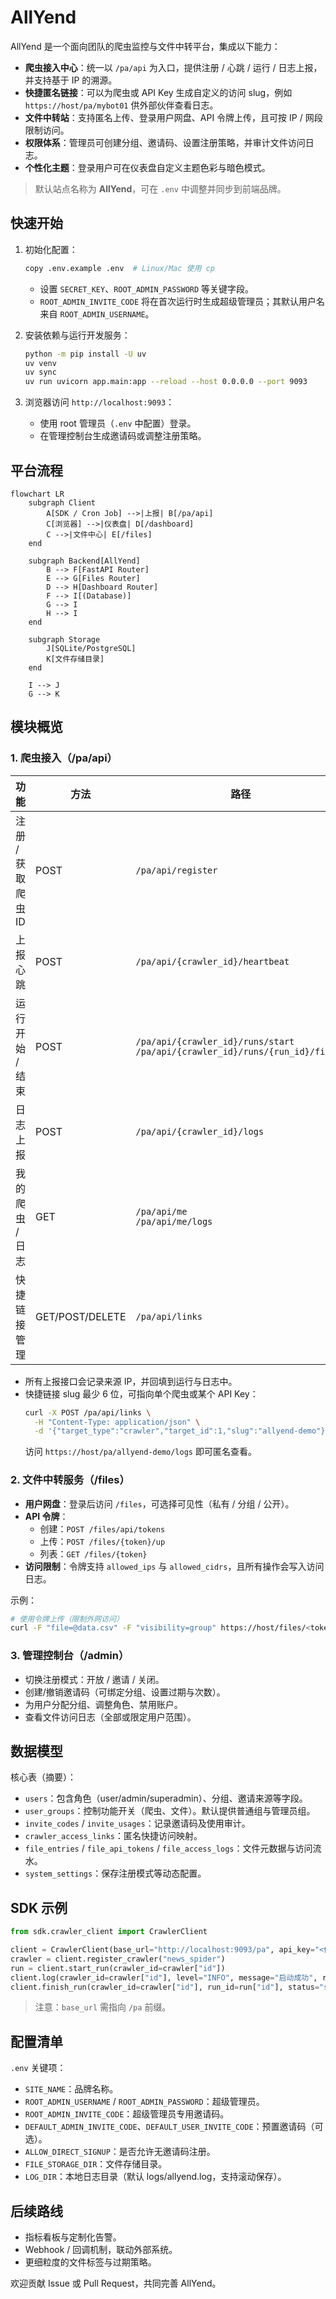 # AllYend

AllYend 是一个面向团队的爬虫监控与文件中转平台，集成以下能力：

- **爬虫接入中心**：统一以 `/pa/api` 为入口，提供注册 / 心跳 / 运行 / 日志上报，并支持基于 IP 的溯源。
- **快捷匿名链接**：可以为爬虫或 API Key 生成自定义的访问 slug，例如 `https://host/pa/mybot01` 供外部伙伴查看日志。
- **文件中转站**：支持匿名上传、登录用户网盘、API 令牌上传，且可按 IP / 网段限制访问。
- **权限体系**：管理员可创建分组、邀请码、设置注册策略，并审计文件访问日志。
- **个性化主题**：登录用户可在仪表盘自定义主题色彩与暗色模式。

> 默认站点名称为 **AllYend**，可在 `.env` 中调整并同步到前端品牌。

## 快速开始

1. 初始化配置：
   ```bash
   copy .env.example .env  # Linux/Mac 使用 cp
   ```
   - 设置 `SECRET_KEY`、`ROOT_ADMIN_PASSWORD` 等关键字段。
   - `ROOT_ADMIN_INVITE_CODE` 将在首次运行时生成超级管理员；其默认用户名来自 `ROOT_ADMIN_USERNAME`。

2. 安装依赖与运行开发服务：
   ```bash
   python -m pip install -U uv
   uv venv
   uv sync
   uv run uvicorn app.main:app --reload --host 0.0.0.0 --port 9093
   ```

3. 浏览器访问 `http://localhost:9093`：
   - 使用 root 管理员（`.env` 中配置）登录。
   - 在管理控制台生成邀请码或调整注册策略。

## 平台流程

```mermaid
flowchart LR
    subgraph Client
        A[SDK / Cron Job] -->|上报| B[/pa/api]
        C[浏览器] -->|仪表盘| D[/dashboard]
        C -->|文件中心| E[/files]
    end

    subgraph Backend[AllYend]
        B --> F[FastAPI Router]
        E --> G[Files Router]
        D --> H[Dashboard Router]
        F --> I[(Database)]
        G --> I
        H --> I
    end

    subgraph Storage
        J[SQLite/PostgreSQL]
        K[文件存储目录]
    end

    I --> J
    G --> K
```

## 模块概览

### 1. 爬虫接入（/pa/api）

| 功能 | 方法 | 路径 |
| ---- | ---- | ---- |
| 注册 / 获取爬虫 ID | POST | `/pa/api/register` |
| 上报心跳 | POST | `/pa/api/{crawler_id}/heartbeat` |
| 运行开始 / 结束 | POST | `/pa/api/{crawler_id}/runs/start`<br>`/pa/api/{crawler_id}/runs/{run_id}/finish` |
| 日志上报 | POST | `/pa/api/{crawler_id}/logs` |
| 我的爬虫 / 日志 | GET | `/pa/api/me`<br>`/pa/api/me/logs` |
| 快捷链接管理 | GET/POST/DELETE | `/pa/api/links` |

- 所有上报接口会记录来源 IP，并回填到运行与日志中。
- 快捷链接 slug 最少 6 位，可指向单个爬虫或某个 API Key：
  ```bash
  curl -X POST /pa/api/links \
    -H "Content-Type: application/json" \
    -d '{"target_type":"crawler","target_id":1,"slug":"allyend-demo"}'
  ```
  访问 `https://host/pa/allyend-demo/logs` 即可匿名查看。

### 2. 文件中转服务（/files）

- **用户网盘**：登录后访问 `/files`，可选择可见性（私有 / 分组 / 公开）。
- **API 令牌**：
  - 创建：`POST /files/api/tokens`
  - 上传：`POST /files/{token}/up`
  - 列表：`GET /files/{token}`
- **访问限制**：令牌支持 `allowed_ips` 与 `allowed_cidrs`，且所有操作会写入访问日志。

示例：
```bash
# 使用令牌上传（限制外网访问）
curl -F "file=@data.csv" -F "visibility=group" https://host/files/<token>/up
```

### 3. 管理控制台（/admin）

- 切换注册模式：开放 / 邀请 / 关闭。
- 创建/撤销邀请码（可绑定分组、设置过期与次数）。
- 为用户分配分组、调整角色、禁用账户。
- 查看文件访问日志（全部或限定用户范围）。

## 数据模型

核心表（摘要）：

- `users`：包含角色（user/admin/superadmin）、分组、邀请来源等字段。
- `user_groups`：控制功能开关（爬虫、文件）。默认提供普通组与管理员组。
- `invite_codes` / `invite_usages`：记录邀请码及使用审计。
- `crawler_access_links`：匿名快捷访问映射。
- `file_entries` / `file_api_tokens` / `file_access_logs`：文件元数据与访问流水。
- `system_settings`：保存注册模式等动态配置。

## SDK 示例

```python
from sdk.crawler_client import CrawlerClient

client = CrawlerClient(base_url="http://localhost:9093/pa", api_key="<你的APIKey>")
crawler = client.register_crawler("news_spider")
run = client.start_run(crawler_id=crawler["id"])
client.log(crawler_id=crawler["id"], level="INFO", message="启动成功", run_id=run["id"])
client.finish_run(crawler_id=crawler["id"], run_id=run["id"], status="success")
```

> 注意：`base_url` 需指向 `/pa` 前缀。

## 配置清单

`.env` 关键项：

- `SITE_NAME`：品牌名称。
- `ROOT_ADMIN_USERNAME` / `ROOT_ADMIN_PASSWORD`：超级管理员。
- `ROOT_ADMIN_INVITE_CODE`：超级管理员专用邀请码。
- `DEFAULT_ADMIN_INVITE_CODE`、`DEFAULT_USER_INVITE_CODE`：预置邀请码（可选）。
- `ALLOW_DIRECT_SIGNUP`：是否允许无邀请码注册。
- `FILE_STORAGE_DIR`：文件存储目录。
- `LOG_DIR`：本地日志目录（默认 logs/allyend.log，支持滚动保存）。

## 后续路线

- 指标看板与定制化告警。
- Webhook / 回调机制，联动外部系统。
- 更细粒度的文件标签与过期策略。

欢迎贡献 Issue 或 Pull Request，共同完善 AllYend。
